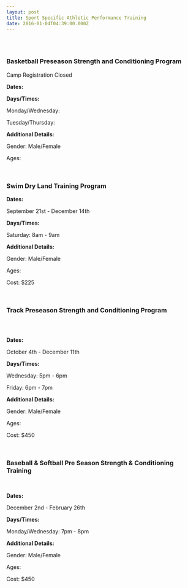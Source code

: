 ```yaml
---
layout: post
title: Sport Specific Athletic Performance Training
date: 2016-01-04T04:39:00.000Z
---
```


### &nbsp;

### Basketball Preseason Strength and Conditioning Program

Camp Registration Closed

**Dates:**

**Days/Times:**

Monday/Wednesday:

Tuesday/Thursday:

**Additional Details:**

Gender: Male/Female

Ages:

&nbsp;

### Swim Dry Land Training Program

**Dates:**

September 21st - December 14th

**Days/Times:**

Saturday: 8am - 9am

**Additional Details:**

Gender: Male/Female

Ages:

Cost: $225

&nbsp;

### Track Preseason Strength and Conditioning Program

### &nbsp;

**Dates:**

October 4th - December 11th

**Days/Times:**

Wednesday: 5pm - 6pm

Friday: 6pm - 7pm

**Additional Details:**

Gender: Male/Female

Ages:

Cost: $450

&nbsp;

### Baseball & Softball Pre Season Strength & Conditioning Training

&nbsp;

**Dates:**

December 2nd - February 26th

**Days/Times:**

Monday/Wednesday: 7pm - 8pm

**Additional Details:**

Gender: Male/Female

Ages:

Cost: $450